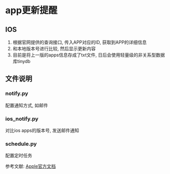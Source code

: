 # app更新提醒
## IOS
1. 根据官网提供的查询接口, 传入APP对应的ID, 获取到APP的详细信息
2. 和本地版本号进行比较, 然后显示更新内容
3. 目前是将上一版的apps信息存成了txt文件, 日后会使用轻量级的非关系型数据库tinydb

## 文件说明
### notify.py 
配置通知方式, 如邮件

### ios_notify.py
对比ios apps的版本号, 发送邮件通知

### schedule.py 
配置定时任务

参考文献: [Apple官方文档](https://developer.apple.com/library/archive/documentation/AudioVideo/Conceptual/iTuneSearchAPI/Searching.html#//apple_ref/doc/uid/TP40017632-CH5-SW1)